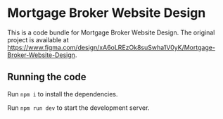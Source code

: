 
  # Mortgage Broker Website Design

  This is a code bundle for Mortgage Broker Website Design. The original project is available at https://www.figma.com/design/xA6oLREzOk8suSwha1V0yK/Mortgage-Broker-Website-Design.

  ## Running the code

  Run `npm i` to install the dependencies.

  Run `npm run dev` to start the development server.
  